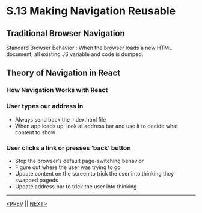 # S.13 Making Navigation Reusable

## Traditional Browser Navigation

Standard Browser Behavior : When the browser loads a new HTML document, all existing JS variable and code is dumped.

## Theory of Navigation in React

### How Navigation Works with React

### User types our address in

-   Always send back the index.html file
-   When app loads up, look at address bar and use it to decide what content to show

### User clicks a link or presses ‘back’ button

-   Stop the browser’s default page-switching behavior
-   Figure out where the user was trying to go
-   Update content on the screen to trick the user into thinking they swapped pageds
-   Update address bar to trick the user into thinking

---

[<PREV](./230216.md) || [NEXT>](./230217.md)
